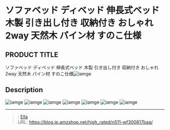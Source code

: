 # ソファベッド ディベッド  伸長式ベッド 木製 引き出し付き 収納付き おしゃれ 2way 天然木 パイン材 すのこ仕様


## PRODUCT TITLE 

ソファベッド ディベッド  伸長式ベッド 木製 引き出し付き 収納付き おしゃれ 2way 天然木 パイン材 すのこ仕様![iamge](https://b2bfiles1.gigab2b.cn/image/wkseller/303/20230316_6aae5302ef531b7f64b6796a962b56b3.jpg)

## Description











![iamge](https://b2bfiles1.gigab2b.cn/image/wkseller/303/20230316_8f03e608af88aa8a8358efa7e3bb6319.jpg)
![iamge](https://b2bfiles1.gigab2b.cn/image/wkseller/303/20230316_625a8afbaf60711bb43d656173de5857.jpg)
![iamge](https://b2bfiles1.gigab2b.cn/image/wkseller/303/20230309_5776c71f9020205151f60fe792044bdd.jpg)
![iamge](https://b2bfiles1.gigab2b.cn/image/wkseller/303/20230309_e504c5e864a695e7959f94bb63706eb8.jpg)
![iamge](https://b2bfiles1.gigab2b.cn/image/wkseller/303/20230309_d8d81a85011cfbe2de429a1075dac5f8.jpg)
![iamge](https://b2bfiles1.gigab2b.cn/image/wkseller/303/20230309_b4151fabcd6f38c23b1e09d12199610d.jpg)
![iamge](https://b2bfiles1.gigab2b.cn/image/wkseller/303/20230309_6c469b981ccee09a399ef950a29f8155.jpg)


---

> : [Ella](https://blog.jp.amzshop.net/)  
> URL: https://blog.jp.amzshop.net/high_rated/n511-wf300817baa/  


